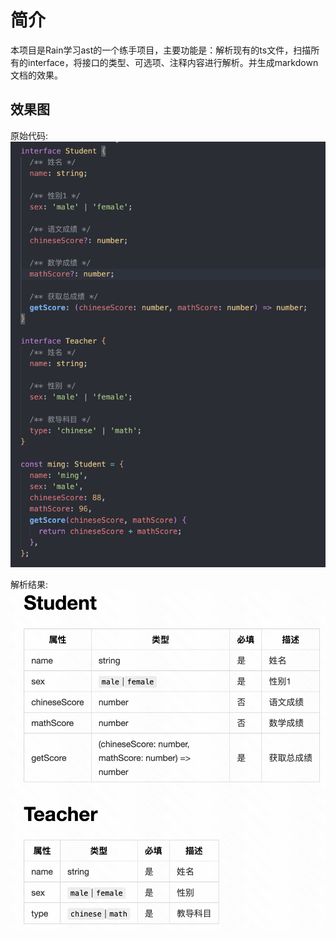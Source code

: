 # 简介

本项目是Rain学习ast的一个练手项目，主要功能是：解析现有的ts文件，扫描所有的interface，将接口的类型、可选项、注释内容进行解析。并生成markdown文档的效果。

## 效果图

原始代码:
![原始代码](https://raw.githubusercontent.com/RainMaker-Q/picture/master/ast_code.png)

解析结果:
![解析结果](https://raw.githubusercontent.com/RainMaker-Q/picture/master/ast_md.png)
